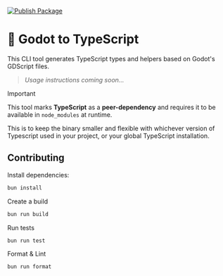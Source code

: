 [![Publish Package](https://github.com/rametta/godot2ts/actions/workflows/publish.yml/badge.svg)](https://github.com/rametta/godot2ts/actions/workflows/publish.yml)

# 🤖 Godot to TypeScript

This CLI tool generates TypeScript types and helpers based on Godot's GDScript files.

> *Usage instructions coming soon...*

> [!IMPORTANT]
> This tool marks **TypeScript** as a **peer-dependency** and requires it to be available in `node_modules` at runtime. 
>
> This is to keep the binary smaller and flexible with whichever version of Typescript used in your project, or your global TypeScript installation.

## Contributing

Install dependencies:

```sh
bun install
```

Create a build

```sh
bun run build
```

Run tests

```sh
bun run test
```

Format & Lint

```sh
bun run format
```